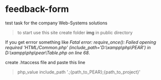 # feedback-form
test task for the company Web-Systems solutions

> to start use this site create folder **img** in public directory

If you get errror something like *Fatal error: require_once(): Failed opening required 'HTML/Common.php' (include_path='D:\xampp\php\PEAR') in D:\xampp\php\pear\Table.php on line 68*.

create .htaccess file and paste this line
> php_value include_path '.;{path_to_PEAR};{path_to_project}'
